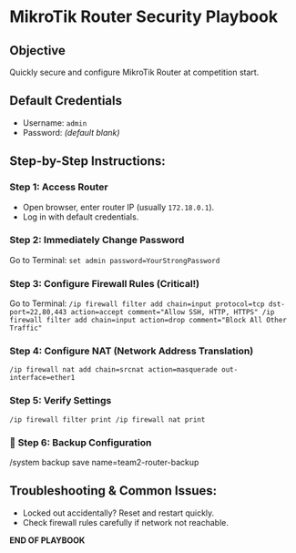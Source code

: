 #  MikroTik Router Security Playbook

##  Objective
Quickly secure and configure MikroTik Router at competition start.

##  Default Credentials
- Username: `admin`
- Password: *(default blank)*

##  Step-by-Step Instructions:

### **Step 1: Access Router**
- Open browser, enter router IP (usually `172.18.0.1`).
- Log in with default credentials.

### **Step 2: Immediately Change Password**
Go to Terminal:
`set admin password=YourStrongPassword`


### **Step 3: Configure Firewall Rules (Critical!)**
Go to Terminal:
`/ip firewall filter add chain=input protocol=tcp dst-port=22,80,443 action=accept comment="Allow SSH, HTTP, HTTPS" /ip firewall filter add chain=input action=drop comment="Block All Other Traffic"`


### **Step 4: Configure NAT (Network Address Translation)**
`/ip firewall nat add chain=srcnat action=masquerade out-interface=ether1`


### **Step 5: Verify Settings**
`/ip firewall filter print /ip firewall nat print`


### 🚩 **Step 6: Backup Configuration**
/system backup save name=team2-router-backup


##  Troubleshooting & Common Issues:
- Locked out accidentally? Reset and restart quickly.
- Check firewall rules carefully if network not reachable.

**END OF PLAYBOOK**


